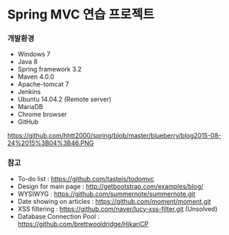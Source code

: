 # Spring MVC 연습 프로젝트

### 개발환경
* Windows 7
* Java 8
* Spring framework 3.2
* Maven 4.0.0
* Apache-tomcat 7
* Jenkins
* Ubuntu 14.04.2 (Remote server)
* MariaDB
* Chrome browser
* GitHub

https://github.com/hhtt2000/spring/blob/master/blueberry/blog2015-08-24%2015%3B04%3B46.PNG

### 참고
* To-do list : https://github.com/tastejs/todomvc
* Design for main page : http://getbootstrap.com/examples/blog/
* WYSIWYG : https://github.com/summernote/summernote.git
* Date showing on articles : https://github.com/moment/moment.git
* XSS filtering : https://github.com/naver/lucy-xss-filter.git (Unsolved)
* Database Connection Pool : https://github.com/brettwooldridge/HikariCP
